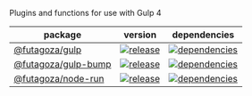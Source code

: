 Plugins and functions for use with Gulp 4

| package | version | dependencies |
| ------- | ------- | ------------ |
| [@futagoza/gulp](https://github.com/@futagoza/gulp/tree/master/packages/gulp) | [![release](https://img.shields.io/npm/v/@futagoza/gulp.svg)](https://www.npmjs.com/package/@futagoza/gulp) | [![dependencies](https://img.shields.io/david/futagoza/gulp.svg?path=packages/gulp)](https://david-dm.org/futagoza/gulp?path=packages/gulp) |
| [@futagoza/gulp-bump](https://github.com/@futagoza/gulp/tree/master/packages/gulp-bump) | [![release](https://img.shields.io/npm/v/@futagoza/gulp-bump.svg)](https://www.npmjs.com/package/@futagoza/gulp-bump) | [![dependencies](https://img.shields.io/david/futagoza/gulp.svg?path=packages/gulp-bump)](https://david-dm.org/futagoza/gulp?path=packages/gulp-bump) |
| [@futagoza/node-run](https://github.com/@futagoza/gulp/tree/master/packages/node-run) | [![release](https://img.shields.io/npm/v/@futagoza/node-run.svg)](https://www.npmjs.com/package/@futagoza/node-run) | [![dependencies](https://img.shields.io/david/futagoza/gulp.svg?path=packages/node-run)](https://david-dm.org/futagoza/gulp?path=packages/node-run) |
